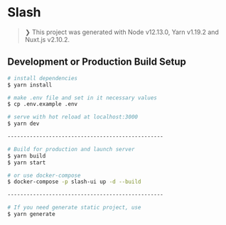 # Slash

> ❯ This project was generated with Node v12.13.0, Yarn v1.19.2 and Nuxt.js v2.10.2. 

## Development or Production Build Setup

``` bash
# install dependencies
$ yarn install

# make .env file and set in it necessary values
$ cp .env.example .env

# serve with hot reload at localhost:3000
$ yarn dev

-------------------------------------------------

# Build for production and launch server
$ yarn build
$ yarn start

# or use docker-compose
$ docker-compose -p slash-ui up -d --build

-------------------------------------------------

# If you need generate static project, use
$ yarn generate
```
